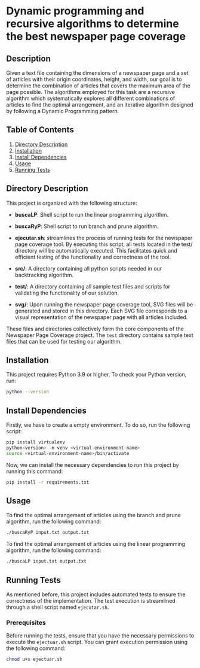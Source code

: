 # Dynamic programming and recursive algorithms to determine the best newspaper page coverage

## Description
Given a text file containing the dimensions of a newspaper page and a set of articles with their origin coordinates, height, and width, our goal is to determine the combination of articles that covers the maximum area of the page possible. The algorithms employed for this task are a recursive algorithm which systematically explores all different combinations of articles to find the optimal arrangement, and an iterative algorithm designed by following a Dynamic Programming pattern.

## Table of Contents
1. [Directory Description](#directory-description)
2. [Installation](#installation)
3. [Install Dependencies](#install-dependencies)
4. [Usage](#usage)
5. [Running Tests](#running-tests)

## Directory Description
This project is organized with the following structure:

- **buscaLP**: Shell script to run the linear programming algorithm.

- **buscaRyP**: Shell script to run branch and prune algorithm.

- **ejecutar.sh**: streamlines the process of running tests for the newspaper page coverage tool. By executing this script, all tests located in the test/ directory will be automatically executed. This facilitates quick and efficient testing of the functionality and correctness of the tool.

- **src/**: A directory containing all python scripts needed in our backtracking algorithm.
- **test/**: A directory containing all sample test files and scripts for validating the functionality of our solution.
- **svg/**: Upon running the newspaper page coverage tool, SVG files will be generated and stored in this directory. Each SVG file corresponds to a visual representation of the newspaper page with all articles included.
  

These files and directories collectively form the core components of the Newspaper Page Coverage project. The `test` directory contains sample text files that can be used for testing our algorithm.

## Installation
This project requires Python 3.9 or higher. To check your Python version, run:
```bash
python --version
```

## Install Dependencies

Firstly, we have to create a empty environment. To do so, run the following script:
```bash
pip install virtualenv
python<version> -m venv <virtual-environment-name>
source <virtual-environment-name>/bin/activate
```

Now, we can install the necessary dependencies to run this project by running this command:
```bash
pip install -r requirements.txt
```

## Usage
To find the optimal arrangement of articles using the branch and prune algorithm, run the following command:
```bash
./buscaRyP input.txt output.txt
```

To find the optimal arrangement of articles using the linear programming algorithm, run the following command:
```bash
./buscaLP input.txt output.txt
```

## Running Tests
As mentioned before, this project includes automated tests to ensure the correctness of the implementation. The test execution is streamlined through a shell script named `ejecutar.sh`.


### Prerequisites
Before running the tests, ensure that you have the necessary permissions to execute the `ejectuar.sh` script. You can grant execution permission using the following command:
```bash
chmod u+x ejectuar.sh
```
